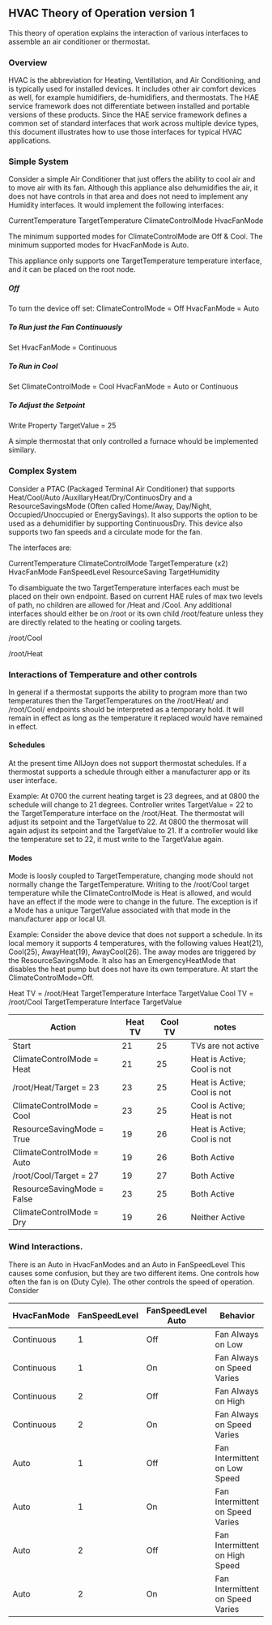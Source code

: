 ## HVAC Theory of Operation version 1

This theory of operation explains the interaction of various interfaces to 
assemble an air conditioner or thermostat.


### Overview

HVAC is the abbreviation for Heating, Ventillation, and Air Conditioning, and is
typically used for installed devices.  It includes other air comfort devices as
well, for example humidifiers, de-humidifiers, and thermostats.  The HAE service 
framework does not differentiate between installed and portable versions of 
these products. Since the HAE service framework defines a common set of standard 
interfaces that work across multiple device types, this document illustrates how 
to use those interfaces for typical HVAC applications.

### Simple System

Consider a simple Air Conditioner that just offers the ability to cool air and 
to move air with its fan.  Although this appliance also dehumidifies the air, 
it does not have controls in that area and does not need to implement any 
Humidity interfaces. It would implement the following interfaces:

CurrentTemperature
TargetTemperature
ClimateControlMode
HvacFanMode 

The minimum supported modes for ClimateControlMode are Off & Cool.
The minimum supported modes for HvacFanMode is Auto. 

This appliance only supports one TargetTemperature temperature interface, and it 
can be placed on the root node.

##### Off
To turn the device off set:
ClimateControlMode = Off
HvacFanMode = Auto

##### To Run just the Fan Continuously

Set HvacFanMode = Continuous

##### To Run in Cool
Set ClimateControlMode = Cool
HvacFanMode = Auto or Continuous

##### To Adjust the Setpoint
Write Property TargetValue = 25

A simple thermostat that only controlled a furnace whould be implemented similary.

### Complex System

Consider a PTAC (Packaged Terminal Air Conditioner) that supports Heat/Cool/Auto
/AuxillaryHeat/Dry/ContinuosDry and a ResourceSavingsMode (Often called 
Home/Away, Day/Night, Occupied/Unoccupied or EnergySavings).   It also supports 
the option to be used as a dehumidifier by supporting ContinuousDry. This device 
also supports two fan speeds and a circulate mode for the fan.

The interfaces are:

CurrentTemperature
ClimateControlMode
TargetTemperature (x2)
HvacFanMode
FanSpeedLevel
ResourceSaving
TargetHumidity

To disambiguate the two TargetTemperature interfaces each must be placed on 
their own endpoint.  Based on current HAE rules of max two levels of path,
no children are allowed  for /Heat and /Cool.  Any additional interfaces should 
either be on /root or its own child /root/feature unless they are directly 
related to the heating or cooling targets.

/root/Cool

/root/Heat

###  Interactions of Temperature and other controls
In general if a thermostat supports the ability to program more than two 
temperatures then the TargetTemperatures on the /root/Heat/ and /root/Cool/
endpoints should be interpreted as a temporary hold.  It will remain in effect 
as long as the temperature it replaced would have remained in effect.

#### Schedules
At the present time AllJoyn does not support thermostat schedules.  If a 
thermostat supports a schedule through either a manufacturer app or its user
interface.

Example:  At 0700 the current heating target is 23 degrees, and at 0800 the 
schedule will change to 21 degrees.  Controller writes TargetValue = 22 to the 
TargetTemperature interface on the /root/Heat.  The thermostat will adjust its 
setpoint and the TargetValue to 22.  At 0800 the thermosat will again adjust its
setpoint and the TargetValue to 21.  If a controller would like the temperature
set to 22, it must write to the TargetValue again.

#### Modes 
Mode is loosly coupled to TargetTemperature, changing mode should not normally
change the TargetTemperature.  Writing to the /root/Cool target temperature
while the ClimateControlMode is Heat is allowed, and would have an effect if the 
mode were to change in the future.
The exception is if a Mode has a unique TargetValue associated with that mode in 
the manufacturer app or local UI.

Example:
Consider the above device that does not support a schedule.  In its local 
memory it supports 4 temperatures, with the following values Heat(21), Cool(25),
AwayHeat(19), AwayCool(26).  The away modes are triggered by the 
ResourceSavingsMode.  It also has an EmergencyHeatMode that disables the heat 
pump but does not have its own temperature. At start the ClimateControlMode=Off.  

Heat TV = /root/Heat TargetTemperature Interface TargetValue
Cool TV = /root/Cool TargetTemperature Interface TargetValue

| Action                    | Heat TV | Cool TV | notes                        |
|---------------------------|---------|---------|------------------------------|
| Start                     |  21     | 25      |TVs are not active            |
| ClimateControlMode = Heat |  21     | 25      | Heat is Active; Cool is not  |
| /root/Heat/Target = 23    |  23     | 25      | Heat is Active; Cool is not  |
| ClimateControlMode = Cool |  23     | 25      | Cool is Active; Heat is not  |
| ResourceSavingMode = True |  19     | 26      | Heat is Active; Cool is not  |
| ClimateControlMode = Auto |  19     | 26      | Both Active                  |
| /root/Cool/Target = 27    |  19     | 27      | Both Active                  |
| ResourceSavingMode = False|  23     | 25      | Both Active                  |
| ClimateControlMode = Dry  |  19     | 26      | Neither Active               |


### Wind Interactions.

There is an Auto in HvacFanModes and an Auto in FanSpeedLevel
This causes some confusion, but they are two different items.  One controls how
often the fan is on (Duty Cyle).  The other controls the speed of operation.
Consider 

|  HvacFanMode | FanSpeedLevel | FanSpeedLevel Auto | Behavior         |
|--------------|--------------|-------------------|------------------|
| Continuous   |   1          |   Off             | Fan Always on Low |
| Continuous   |   1          |   On              | Fan Always on Speed Varies |
| Continuous   |   2          |   Off             | Fan Always on High |
| Continuous   |   2          |   On              | Fan Always on Speed Varies |
| Auto         |   1          |   Off             | Fan Intermittent on Low Speed |
| Auto         |   1          |   On              | Fan Intermittent on Speed Varies |
| Auto         |   2          |   Off             | Fan Intermittent on High Speed |
| Auto         |   2          |   On              | Fan Intermittent on Speed Varies |
